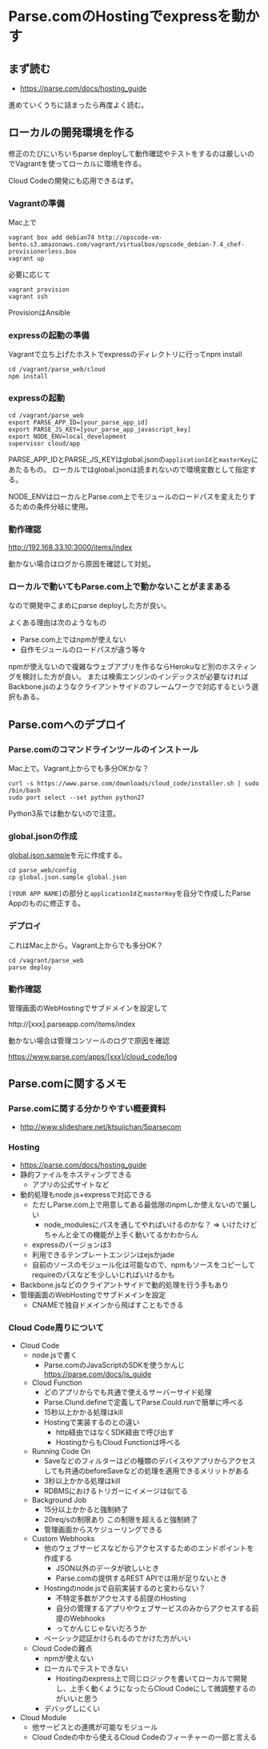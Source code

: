 # Parse.comのHostingでexpressを動かす

## まず読む

* https://parse.com/docs/hosting_guide

進めていくうちに詰まったら再度よく読む。

## ローカルの開発環境を作る

修正のたびにいちいちparse deployして動作確認やテストをするのは厳しいのでVagrantを使ってローカルに環境を作る。

Cloud Codeの開発にも応用できるはず。

### Vagrantの準備

Mac上で

    vagrant box add debian74 http://opscode-vm-bento.s3.amazonaws.com/vagrant/virtualbox/opscode_debian-7.4_chef-provisionerless.box
    vagrant up

必要に応じて

    vagrant provision
    vagrant ssh

ProvisionはAnsible

### expressの起動の準備

Vagrantで立ち上げたホストでexpressのディレクトリに行ってnpm install

    cd /vagrant/parse_web/cloud
    npm install

### expressの起動

    cd /vagrant/parse_web
    export PARSE_APP_ID=[your_parse_app_id]
    export PARSE_JS_KEY=[your_parse_app_javascript_key]
    export NODE_ENV=local_development
    supervisor cloud/app

PARSE_APP_IDとPARSE_JS_KEYはglobal.jsonの`applicationId`と`masterKey`にあたるもの。
ローカルではglobal.jsonは読まれないので環境変数として指定する。

NODE_ENVはローカルとParse.com上でモジュールのロードパスを変えたりするための条件分岐に使用。

### 動作確認

http://192.168.33.10:3000/items/index

動かない場合はログから原因を確認して対処。

### ローカルで動いてもParse.com上で動かないことがままある

なので開発中こまめにparse deployした方が良い。

よくある理由は次のようなもの

* Parse.com上ではnpmが使えない
* 自作モジュールのロードパスが違う等々

npmが使えないので複雑なウェブアプリを作るならHerokuなど別のホスティングを検討した方が良い。
または検索エンジンのインデックスが必要なければBackbone.jsのようなクライアントサイドのフレームワークで対応するという選択もある。

## Parse.comへのデプロイ

### Parse.comのコマンドラインツールのインストール

Mac上で。Vagrant上からでも多分OKかな？

    curl -s https://www.parse.com/downloads/cloud_code/installer.sh | sudo /bin/bash
    sudo port select --set python python27

Python3系では動かないので注意。

### global.jsonの作成

[global.json.sample](https://github.com/akahigeg/parse_com_express_sample/blob/master/parse_web/config/global.json.sample)を元に作成する。

    cd parse_web/config
    cp global.json.sample global.json

`[YOUR APP NAME]`の部分と`applicationId`と`masterKey`を自分で作成したParse Appのものに修正する。

### デプロイ

これはMac上から。Vagrant上からでも多分OK？

    cd /vagrant/parse_web
    parse deploy

### 動作確認

管理画面のWebHostingでサブドメインを設定して

http://[xxx].parseapp.com/items/index

動かない場合は管理コンソールのログで原因を確認

https://www.parse.com/apps/[xxx]/cloud_code/log

## Parse.comに関するメモ

### Parse.comに関する分かりやすい概要資料

* http://www.slideshare.net/ktsujichan/5parsecom

### Hosting

* https://parse.com/docs/hosting_guide
* 静的ファイルをホスティングできる
  * アプリの公式サイトなど
* 動的処理もnode.js+expressで対応できる
  * ただしParse.com上で用意してある最低限のnpmしか使えないので厳しい
    * node_modulesにパスを通してやればいけるのかな？ => いけたけどちゃんと全ての機能が上手く動いてるかわからん
  * expressのバージョンは3
  * 利用できるテンプレートエンジンはejsかjade
  * 自前のソースのモジュール化は可能なので、npmもソースをコピーしてrequireのパスなどを少しいじればいけるかも
* Backbone.jsなどのクライアントサイドで動的処理を行う手もあり
* 管理画面のWebHostingでサブドメインを設定
  * CNAMEで独自ドメインから飛ばすこともできる

### Cloud Code周りについて

* Cloud Code
  * node.jsで書く
    * Parse.comのJavaScriptのSDKを使うかんじ　https://parse.com/docs/js_guide
  * Cloud Function
    * どのアプリからでも共通で使えるサーバーサイド処理
    * Parse.Clund.defineで定義してParse.Could.runで簡単に呼べる
    * 15秒以上かかる処理はkill
    * Hostingで実装するのとの違い
      * http経由ではなくSDK経由で呼び出す
      * HostingからもCloud Functionは呼べる
  * Running Code On
    * Saveなどのフィルターはどの種類のデバイスやアプリからアクセスしても共通のbeforeSaveなどの処理を適用できるメリットがある
    * 3秒以上かかる処理はkill
    * RDBMSにおけるトリガーにイメージは似てる
  * Background Job
    * 15分以上かかると強制終了
    * 20req/sの制限あり この制限を超えると強制終了 
    * 管理画面からスケジューリングできる
  * Custom Webhooks
    * 他のウェブサービスなどからアクセスするためのエンドポイントを作成する
      * JSON以外のデータが欲しいとき
      * Parse.comの提供するREST APIでは用が足りないとき
    * Hostingのnode.jsで自前実装するのと変わらない？
       * 不特定多数がアクセスする前提のHosting
       * 自分の管理するアプリやウェブサービスのみからアクセスする前提のWebhooks
       * ってかんじじゃないだろうか
     * ベーシック認証かけられるのでかけた方がいい
  * Cloud Codeの難点
    * npmが使えない
    * ローカルでテストできない
      * Hostingのexpress上で同じロジックを書いてローカルで開発し、上手く動くようになったらCloud Codeにして微調整するのがいいと思う
    * デバッグしにくい
* Cloud Module
  * 他サービスとの連携が可能なモジュール
  * Cloud Codeの中から使えるCloud Codeのフィーチャーの一部と言える





